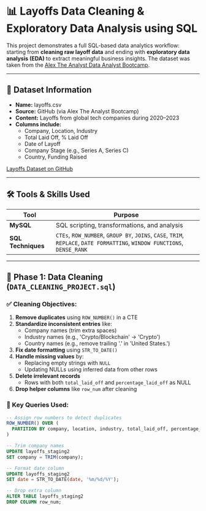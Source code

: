 # 📊 Layoffs Data Cleaning & Exploratory Data Analysis using SQL

This project demonstrates a full SQL-based data analytics workflow: starting from **cleaning raw layoff data** and ending with **exploratory data analysis (EDA)** to extract meaningful business insights. The dataset was taken from the [Alex The Analyst Data Analyst Bootcamp](https://www.youtube.com/@AlexTheAnalyst).

---

## 📁 Dataset Information

- **Name:** layoffs.csv
- **Source:** GitHub (via Alex The Analyst Bootcamp)
- **Content:** Layoffs from global tech companies during 2020–2023
- **Columns include:**
  - Company, Location, Industry
  - Total Laid Off, % Laid Off
  - Date of Layoff
  - Company Stage (e.g., Series A, Series C)
  - Country, Funding Raised

[Layoffs Dataset on GitHub](https://github.com/AlexTheAnalyst/MySQL-YouTube-Series/blob/main/layoffs.csv)

---

## 🛠 Tools & Skills Used

| Tool | Purpose |
|------|---------|
| **MySQL** | SQL scripting, transformations, and analysis |
| **SQL Techniques** | `CTEs`, `ROW_NUMBER`, `GROUP BY`, `JOINS`, `CASE`, `TRIM`, `REPLACE`, `DATE FORMATTING`, `WINDOW FUNCTIONS`, `DENSE_RANK` |

---

## 🔧 Phase 1: Data Cleaning (`DATA_CLEANING_PROJECT.sql`)

### ✅ Cleaning Objectives:
1. **Remove duplicates** using `ROW_NUMBER()` in a CTE
2. **Standardize inconsistent entries** like:
   - Company names (trim extra spaces)
   - Industry names (e.g., 'Crypto/Blockchain' → 'Crypto')
   - Country names (e.g., remove trailing '.' in 'United States.')
3. **Fix date formatting** using `STR_TO_DATE()`
4. **Handle missing values** by:
   - Replacing empty strings with `NULL`
   - Updating NULLs using inferred data from other rows
5. **Delete irrelevant records**
   - Rows with both `total_laid_off` and `percentage_laid_off` as NULL
6. **Drop helper columns** like `row_num` after cleaning

### 🧹 Key Queries Used:
```sql
-- Assign row numbers to detect duplicates
ROW_NUMBER() OVER (
  PARTITION BY company, location, industry, total_laid_off, percentage_laid_off, date, stage, country, funds_raised_millions
)

-- Trim company names
UPDATE layoffs_staging2
SET company = TRIM(company);

-- Format date column
UPDATE layoffs_staging2
SET date = STR_TO_DATE(date, '%m/%d/%Y');

-- Drop extra column
ALTER TABLE layoffs_staging2
DROP COLUMN row_num;
